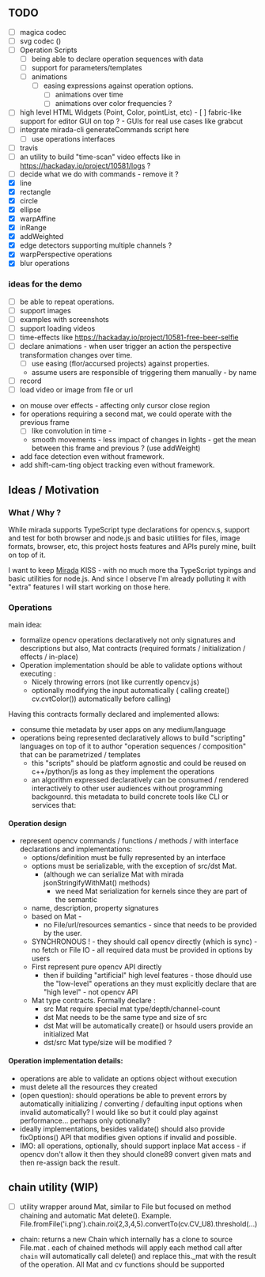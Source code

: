 ## TODO

- [ ] magica codec
- [ ] svg codec ()
- [ ] Operation Scripts
  - [ ] being able to declare operation sequences with data
  - [ ] support for parameters/templates
  - [ ] animations
    - [ ] easing expressions against operation options.
      - [ ] animations over time
      - [ ] animations over color frequencies ?  
- [ ] high level HTML Widgets (Point, Color, pointList, etc)
      - [ ] fabric-like support for editor GUI  on top ? 
      - GUIs for real use cases like grabcut
- [ ] integrate mirada-cli generateCommands script here
  - [ ] use operations interfaces
- [ ] travis
- [ ] an utility to build "time-scan" video effects like in https://hackaday.io/project/10581/logs ? 
- [ ] decide what we do with commands - remove it ? 
- [x] line
- [x] rectangle
- [x] circle
- [x] ellipse
- [x] warpAffine
- [x] inRange
- [x] addWeighted
- [x] edge detectors supporting multiple channels ? 
- [x] warpPerspective operations
- [x] blur operations

### ideas for the demo

- [ ] be able to repeat operations.
- [ ] support images 
- [ ] examples with screenshots
- [ ] support loading videos
- [ ] time-effects like https://hackaday.io/project/10581-free-beer-selfie
- [ ] declare animations - when user trigger an action the perspective transformation changes over time.
  - [ ] use easing (flor/accursed projects) against properties.
   * assume users are responsible of triggering them manually - by name
- [ ] record
- [ ] load video or image from file or url
- on mouse over effects - affecting only cursor close region
- for operations requiring a second mat, we could operate with the previous frame
  - [ ] like convolution in time - 
  - smooth movements - less impact of changes in lights - get the mean between this frame and previous ? (use addWeight)
- add face detection even without framework.
- add shift-cam-ting object tracking even without framework.

## Ideas / Motivation


### What / Why ?

While mirada supports TypeScript type declarations for opencv.s, support and test for both browser and node.js and basic utilities for files, image formats, browser, etc, this project hosts features and APIs purely mine, built on top of it. 

I want to keep [Mirada](https://github.com/cancerberoSgx/mirada) KISS - with no much more tha TypeScript typings and basic utilities for node.js. And since I observe I'm already polluting it with "extra" features I will start working on those here. 


### Operations

main idea: 

 * formalize opencv operations declaratively not only signatures and descriptions but also,  Mat contracts (required formats / initialization / effects / in-place)
 * Operation implementation should be able to validate options without executing :
    * Nicely throwing errors (not like currently opencv.js) 
    * optionally modifying the input automatically ( calling create() cv.cvtColor()) automatically before calling)

Having this contracts formally declared and implemented allows:

  * consume thie metadata by user apps on any medium/language 
  * operations being represented declaratively allows to build "scripting" languages on top of it to author "operation sequences / composition" that can be parametrized / templates
     * this "scripts" should be platform agnostic and could be reused on c++/python/js as long as they implement the operations
     * an algorithm expressed declaratively can be consumed / rendered interactively to other user audiences without programming backgounrd. 
  this metadata to build concrete tools like CLI or services that: 


#### Operation design

 * represent opencv commands / functions / methods  / with interface declarations and implementations:
    * options/definition must be fully represented by an interface
    * options must be serializable, with the exception of src/dst Mat. 
       * (although we can serialize Mat with mirada jsonStringifyWithMat() methods)
         * we need Mat serialization for kernels since they are part of the semantic
    * name, description, property signatures
    * based on Mat - 
       * no File/url/resources semantics - since that needs to be provided by the user.
    * SYNCHRONOUS ! - they should call opencv directly (which is sync) - no fetch or File IO - all required data must be provided in options by users
    * First represent pure opencv API directly
       * then if building "artificial" high level features - those dhould use the "low-level" operations an they must explicitly declare that are "high level" - not opencv API
    * Mat type contracts. Formally declare :
      * src Mat require special mat type/depth/channel-count
       * dst Mat needs to be the same type and size of src 
       * dst Mat will be automatically create() or hsould users provide an initialized Mat
       * dst/src Mat type/size will be modified ?

#### Operation implementation details:
  * operations are able to validate an options object without execution
  * must delete all the resources they created
  * (open question): should operations be able to prevent errors by automatically initializing / converting / defaulting input options when invalid automatically? I would like so but it could play against performance... perhaps only optionally?
  * ideally implementations, besides validate() should also  provide fixOptions() API that modifies given options if invalid and possible.
  * IMO: all operations, optionally, should support inplace Mat access - if opencv don't allow it then they should clone89 convert given mats and then re-assign back the result.






## chain utility (WIP)

- [ ] utility wrapper around Mat, similar to File but focused on method chaining and automatic Mat delete(). Example. File.fromFile('i.png').chain.roi(2,3,4,5).convertTo(cv.CV_U8).threshold(...)

 * chain: returns a new Chain which internally has a clone to source File.mat . each of chained methods will apply
each method call after `chain` will automatically call delete() and replace this._mat with the result of the operation. All Mat and cv functions should be supported

